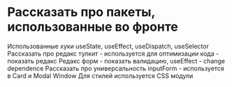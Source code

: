 # Рассказать про пакеты, использованные во фронте 
Использованные хуки useState, useEffect, useDispatch, useSelector
Рассказать про редакс тулкит - используется для оптимизации кода - показать редакс
Редакс форм - показать валидацию, useEffect - change dependence
Рассказать про универсальность inputForm - используется в Card и Modal Window
Для стилей используется CSS модули

